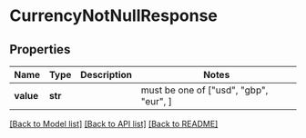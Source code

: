 # CurrencyNotNullResponse


## Properties
Name | Type | Description | Notes
------------ | ------------- | ------------- | -------------
**value** | **str** |  |  must be one of ["usd", "gbp", "eur", ]

[[Back to Model list]](../README.md#documentation-for-models) [[Back to API list]](../README.md#documentation-for-api-endpoints) [[Back to README]](../README.md)


